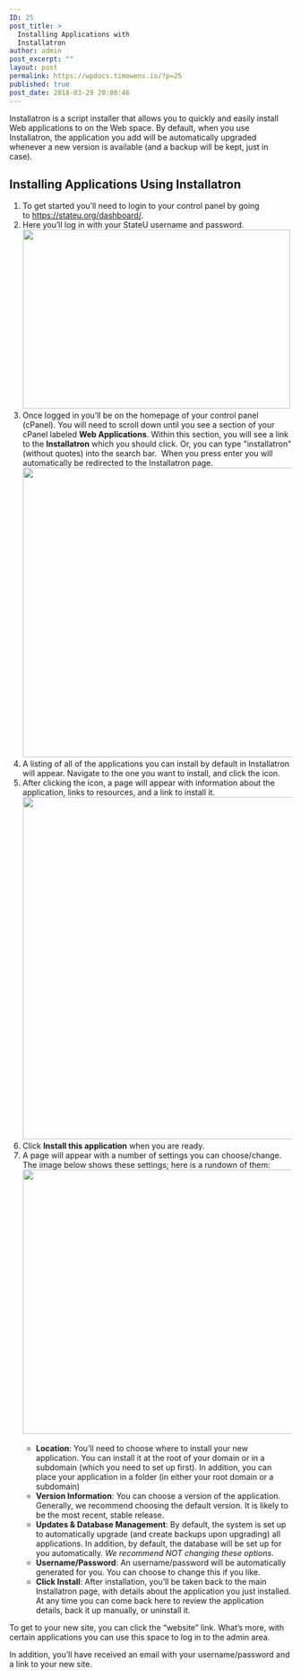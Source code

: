```yaml
---
ID: 25
post_title: >
  Installing Applications with
  Installatron
author: admin
post_excerpt: ""
layout: post
permalink: https://wpdocs.timowens.io/?p=25
published: true
post_date: 2018-03-29 20:00:46
---
```

<div class="level1">

Installatron is a script installer that allows you to quickly and easily install Web applications to on the Web space. By default, when you use Installatron, the application you add will be automatically upgraded whenever a new version is available (and a backup will be kept, just in case).

</div>
<h2 id="installing-applications-using-installatron" class="sectionedit2">Installing Applications Using Installatron</h2>
<div class="level2">
<ol>
 	<li class="vspace">To get started you’ll need to login to your control panel by going to <a class="urlextern" title="https://stateu.org/dashboard" href="https://stateu.org/dashboard/" target="_blank" rel="noopener noreferrer">https://stateu.org/dashboard/</a>.</li>
 	<li class="vspace">Here you’ll log in with your StateU username and password.
<img class="alignnone size-full wp-image-66" src="https://stateu.org/docs/wp-content/uploads/2018/03/login.png" alt="" width="477" height="320" /></li>
 	<li class="vspace">Once logged in you’ll be on the homepage of your control panel (cPanel). You will need to scroll down until you see a section of your cPanel labeled <strong>Web Applications</strong>. Within this section, you will see a link to the <strong>Installatron</strong> which you should click. Or, you can type "installatron" (without quotes) into the search bar.  When you press enter you will automatically be redirected to the Installatron page.<img class="alignnone size-full wp-image-108" src="https://stateu.org/docs/wp-content/uploads/2018/03/9.png" alt="" width="752" height="517" /></li>
 	<li class="vspace">A listing of all of the applications you can install by default in Installatron will appear. Navigate to the one you want to install, and click the icon.</li>
 	<li class="vspace">After clicking the icon, a page will appear with information about the application, links to resources, and a link to install it.
<img class="alignnone size-full wp-image-109" src="https://stateu.org/docs/wp-content/uploads/2018/03/10.png" alt="" width="821" height="611" /></li>
 	<li class="vspace">Click <strong>Install this application</strong> when you are ready.</li>
 	<li class="vspace">A page will appear with a number of settings you can choose/change. The image below shows these settings; here is a rundown of them:
<img class="alignnone size-full wp-image-110" src="https://stateu.org/docs/wp-content/uploads/2018/03/11.png" alt="" width="813" height="472" /></li>
</ol>
<ul>
 	<li style="list-style-type: none;">
<ul>
 	<li class="level2"><strong>Location</strong>: You’ll need to choose where to install your new application. You can install it at the root of your domain or in a subdomain (which you need to set up first). In addition, you can place your application in a folder (in either your root domain or a subdomain)</li>
 	<li class="li"><strong>Version Information</strong>: You can choose a version of the application. Generally, we recommend choosing the default version. It is likely to be the most recent, stable release.</li>
 	<li class="li"><strong>Updates &amp; Database Management</strong>: By default, the system is set up to automatically upgrade (and create backups upon upgrading) all applications. In addition, by default, the database will be set up for you automatically. <em>We recommend NOT changing these options</em>.</li>
 	<li class="li"><strong>Username/Password</strong>: An username/password will be automatically generated for you. You can choose to change this if you like.</li>
 	<li class="li"><strong>Click Install</strong>: After installation, you’ll be taken back to the main Installatron page, with details about the application you just installed. At any time you can come back here to review the application details, back it up manually, or uninstall it.</li>
</ul>
</li>
</ul>
To get to your new site, you can click the “website” link. What’s more, with certain applications you can use this space to log in to the admin area.

In addition, you’ll have received an email with your username/password and a link to your new site.

</div>